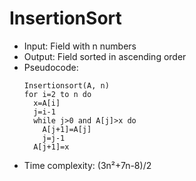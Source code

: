 # InsertionSort

- Input: Field with n numbers
- Output: Field sorted in ascending order
- Pseudocode:
  ```
  Insertionsort(A, n)
  for i=2 to n do
    x=A[i]
    j=i-1
    while j>0 and A[j]>x do
      A[j+1]=A[j]
      j=j-1
    A[j+1]=x
  ```
- Time complexity: (3n²+7n-8)/2
